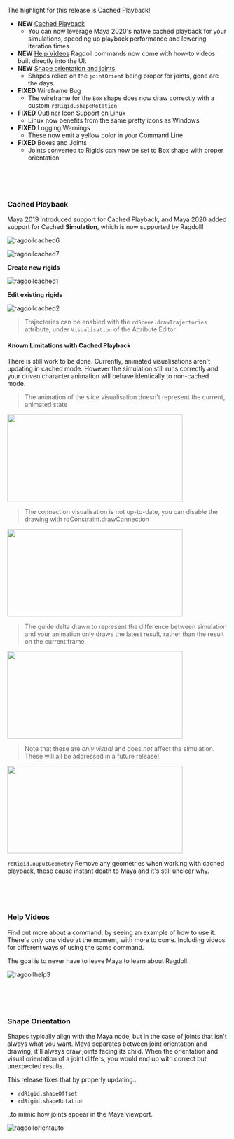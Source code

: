 The highlight for this release is Cached Playback!

- **NEW** [Cached Playback](#cached-playback)
    - You can now leverage Maya 2020's native cached playback for your simulations, speeding up playback performance and lowering iteration times.
- **NEW** [Help Videos](#help-videos) Ragdoll commands now come with how-to videos built directly into the UI.
- **NEW** [Shape orientation and joints](#shape-orientation)
    - Shapes relied on the `jointOrient` being proper for joints, gone are the days.
- **FIXED** Wireframe Bug
    - The wireframe for the `Box` shape does now draw correctly with a custom `rdRigid.shapeRotation`
- **FIXED** Outliner Icon Support on Linux
    - Linux now benefits from the same pretty icons as Windows
- **FIXED** Logging Warnings
    - These now emit a yellow color in your Command Line
- **FIXED** Boxes and Joints
    - Joints converted to Rigids can now be set to Box shape with proper orientation

<br>
<br>
<br>

### Cached Playback

Maya 2019 introduced support for Cached Playback, and Maya 2020 added support for Cached **Simulation**, which is now supported by Ragdoll!

![ragdollcached6](https://user-images.githubusercontent.com/2152766/99081696-1cf71900-25bb-11eb-9714-6c2b6b16c679.gif)

![ragdollcached7](https://user-images.githubusercontent.com/2152766/99081780-39935100-25bb-11eb-8da2-4c9ee6f83dcd.gif)

**Create new rigids**

![ragdollcached1](https://user-images.githubusercontent.com/2152766/98826001-0fac2400-242d-11eb-9261-9b6e19034076.gif)

**Edit existing rigids**

![ragdollcached2](https://user-images.githubusercontent.com/2152766/98825995-0e7af700-242d-11eb-835d-355756fcaf9d.gif)

> Trajectories can be enabled with the `rdScene.drawTrajectories` attribute, under `Visualisation` of the Attribute Editor

#### Known Limitations with Cached Playback

There is still work to be done. Currently, animated visualisations aren't updating in cached mode. However the simulation still runs correctly and your driven character animation will behave identically to non-cached mode.

> The animation of the slice visualisation doesn't represent the current, animated state

<img height=200 width=400 src=https://user-images.githubusercontent.com/2152766/98831495-8b10d400-2433-11eb-81c2-1d9339c3a459.gif>

> The connection visualisation is not up-to-date, you can disable the drawing with rdConstraint.drawConnection

<img height=200 width=400 src=https://user-images.githubusercontent.com/2152766/98831501-8cda9780-2433-11eb-98f6-735ddd148d91.gif>

> The guide delta drawn to represent the difference between simulation and your animation only draws the latest result, rather than the result on the current frame.

<img height=200 width=400 src=https://user-images.githubusercontent.com/2152766/99082785-84fa2f00-25bc-11eb-867c-78d7c82b7519.png>

> Note that these are *only visual* and does *not* affect the simulation. These will all be addressed in a future release!

<img height=200 width=400 src=https://user-images.githubusercontent.com/2152766/98831489-89dfa700-2433-11eb-8fa0-574108837bb7.gif>

`rdRigid.ouputGeometry` Remove any geometries when working with cached playback, these cause instant death to Maya and it's still unclear why.

<br>
<br>
<br>

### Help Videos

Find out more about a command, by seeing an example of how to use it. There's only one video at the moment, with more to come. Including videos for different ways of using the same command.

The goal is to never have to leave Maya to learn about Ragdoll.

![ragdollhelp3](https://user-images.githubusercontent.com/2152766/99239870-94af8880-27f3-11eb-942c-46b8e56817f2.gif)

<br>
<br>
<br>

### Shape Orientation

Shapes typically align with the Maya node, but in the case of joints that isn't always what you want. Maya separates between joint orientation and drawing; it'll always draw joints facing its child. When the orientation and visual orientation of a joint differs, you would end up with correct but unexpected results.

This release fixes that by properly updating..

- `rdRigid.shapeOffset`
- `rdRigid.shapeRotation`

..to mimic how joints appear in the Maya viewport.

![ragdollorientauto](https://user-images.githubusercontent.com/2152766/98810185-bb964500-2416-11eb-928e-1b2b39c1ea66.gif)
